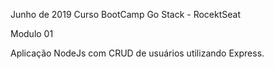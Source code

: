 Junho de 2019
Curso BootCamp Go Stack - RocektSeat

Modulo 01

Aplicação NodeJs com CRUD de usuários utilizando Express.
